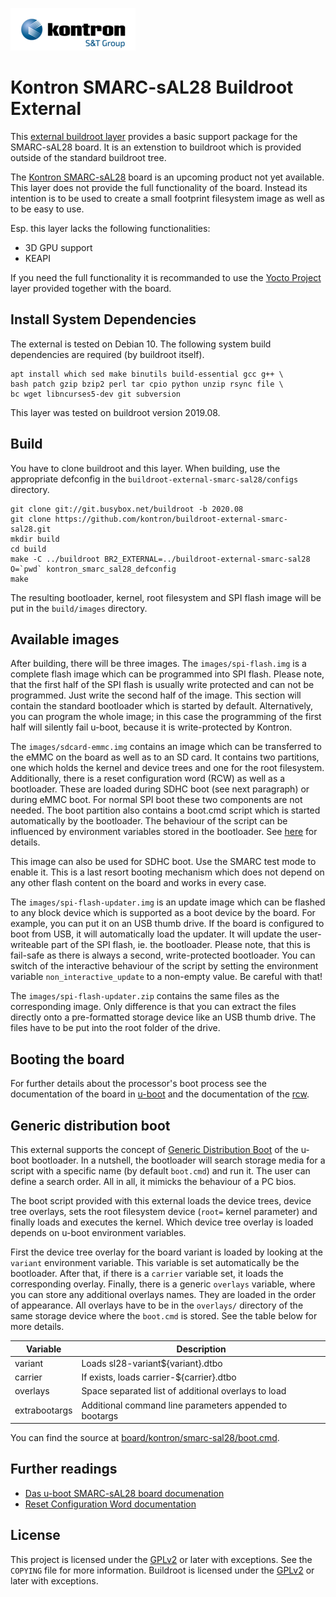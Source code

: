 ![Kontron](docs/logo.png)

# Kontron SMARC-sAL28 Buildroot External

This [external buildroot layer][1] provides a basic support package for the
SMARC-sAL28 board. It is an extenstion to buildroot which is provided
outside of the standard buildroot tree.

The [Kontron SMARC-sAL28][5] board is an upcoming product not yet
available. This layer does not provide the full functionality of the board.
Instead its intention is to be used to create a small footprint filesystem
image as well as to be easy to use.

Esp. this layer lacks the following functionalities:
* 3D GPU support
* KEAPI

If you need the full functionality it is recommanded to use the [Yocto Project][6] layer
provided together with the board.

## Install System Dependencies

The external is tested on Debian 10. The following system build
dependencies are required (by buildroot itself).

```
apt install which sed make binutils build-essential gcc g++ \
bash patch gzip bzip2 perl tar cpio python unzip rsync file \
bc wget libncurses5-dev git subversion
```

This layer was tested on buildroot version 2019.08.

## Build

You have to clone buildroot and this layer. When building, use the
appropriate defconfig in the `buildroot-external-smarc-sal28/configs`
directory.

```
git clone git://git.busybox.net/buildroot -b 2020.08
git clone https://github.com/kontron/buildroot-external-smarc-sal28.git
mkdir build
cd build
make -C ../buildroot BR2_EXTERNAL=../buildroot-external-smarc-sal28 O=`pwd` kontron_smarc_sal28_defconfig
make
```

The resulting bootloader, kernel, root filesystem and SPI flash image will
be put in the `build/images` directory.


## Available images

After building, there will be three images. The `images/spi-flash.img` is a
complete flash image which can be programmed into SPI flash. Please note,
that the first half of the SPI flash is usually write protected and can not
be programmed. Just write the second half of the image. This section will
contain the standard bootloader which is started by default. Alternatively,
you can program the whole image; in this case the programming of the first
half will silently fail u-boot, because it is write-protected by Kontron.

The `images/sdcard-emmc.img` contains an image which can be transferred to the
eMMC on the board as well as to an SD card. It contains two partitions, one
which holds the kernel and device trees and one for the root filesystem.
Additionally, there is a reset configuration word (RCW) as well as a
bootloader. These are loaded during SDHC boot (see next paragraph) or
during eMMC boot. For normal SPI boot these two components are not needed.
The boot partition also contains a boot.cmd script which is started
automatically by the bootloader. The behaviour of the script can be
influenced by environment variables stored in the bootloader. See
[here](#generic-distribution-boot) for details.

This image can also be used for SDHC boot. Use the SMARC test mode to
enable it. This is a last resort booting mechanism which does not depend on
any other flash content on the board and works in every case.

The `images/spi-flash-updater.img` is an update image which can be
flashed to any block device which is supported as a boot device by the
board. For example, you can put it on an USB thumb drive. If the board is
configured to boot from USB, it will automatically load the updater. It
will update the user-writeable part of the SPI flash, ie. the bootloader.
Please note, that this is fail-safe as there is always a second,
write-protected bootloader. You can switch of the interactive behaviour of
the script by setting the environment variable `non_interactive_update` to
a non-empty value. Be careful with that!

The `images/spi-flash-updater.zip` contains the same files as the
corresponding image. Only difference is that you can extract the files
directly onto a pre-formatted storage device like an USB thumb drive. The
files have to be put into the root folder of the drive.

## Booting the board

For further details about the processor's boot process see the documentation of
the board in [u-boot][3] and the documentation of the [rcw][4].

## Generic distribution boot

This external supports the concept of [Generic Distribution Boot][7] of the
u-boot bootloader. In a nutshell, the bootloader will search storage media
for a script with a specific name (by default `boot.cmd`) and run it. The
user can define a search order. All in all, it mimicks the behaviour of a
PC bios.

The boot script provided with this external loads the device trees, device
tree overlays, sets the root filesystem device (`root=` kernel parameter)
and finally loads and executes the kernel. Which device tree overlay is
loaded depends on u-boot environment variables.

First the device tree overlay for the board variant is loaded by looking at
the `variant` environment variable. This variable is set automatically be
the bootloader. After that, if there is a `carrier` variable set, it loads
the corresponding overlay. Finally, there is a generic `overlays` variable,
where you can store any additional overlays names. They are loaded in the
order of appearance. All overlays have to be in the `overlays/` directory
of the same storage device where the `boot.cmd` is stored. See the table
below for more details.

| Variable      | Description                                             |
| ------------- | ------------------------------------------------------- |
| variant       | Loads sl28-variant${variant}.dtbo                       |
| carrier       | If exists, loads carrier-${carrier}.dtbo                |
| overlays      | Space separated list of additional overlays to load     |
| extrabootargs | Additional command line parameters appended to bootargs |

You can find the source at
[board/kontron/smarc-sal28/boot.cmd](board/kontron/smarc-sal28/boot.cmd).

## Further readings

* [Das u-boot SMARC-sAL28 board documenation][3]
* [Reset Configuration Word documentation][4]

## License

This project is licensed under the [GPLv2][2] or later with exceptions. See
the `COPYING` file for more information. Buildroot is licensed under the
[GPLv2][2] or later with exceptions.


[1]: https://buildroot.org/downloads/manual/manual.html#outside-br-custom
[2]: https://www.gnu.org/licenses/old-licenses/gpl-2.0.en.html
[3]: https://github.com/kontron/u-boot-smarc-sal28/blob/master/board/kontron/sl28/README.md
[4]: https://github.com/kontron/rcw-smarc-sal28/blob/master/README.md
[5]: https://www.kontron.de/products/boards-and-standard-form-factors/smarc/smarc-sal28.html
[6]: https://www.yoctoproject.org/
[7]: https://gitlab.denx.de/u-boot/u-boot/blob/master/doc/README.distro
